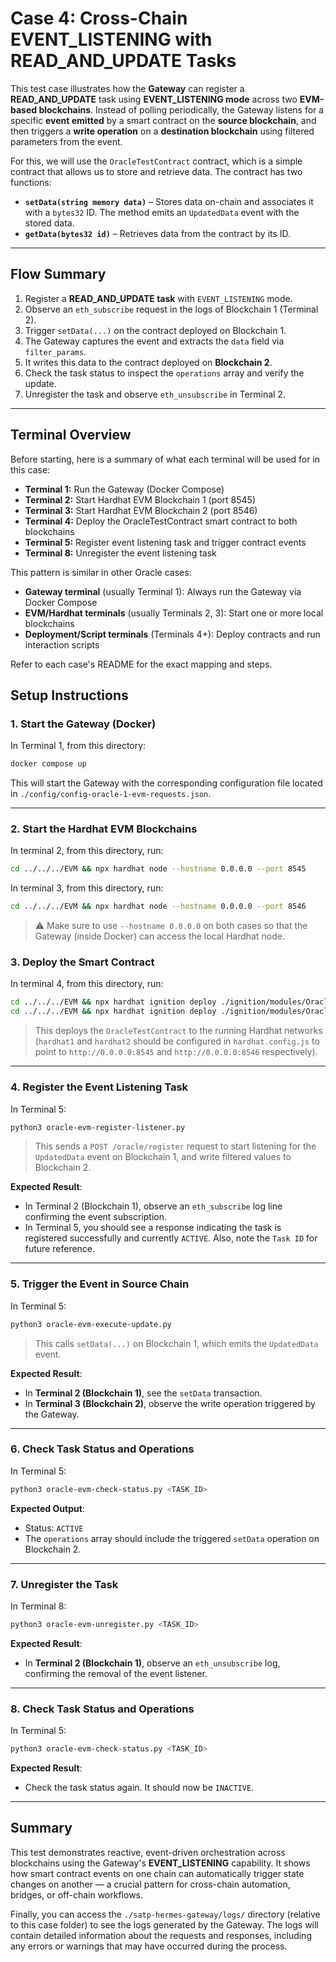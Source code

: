# Case 4: Cross-Chain EVENT\_LISTENING with READ\_AND\_UPDATE Tasks

This test case illustrates how the **Gateway** can register a **READ\_AND\_UPDATE** task using **EVENT\_LISTENING mode** across two **EVM-based blockchains**. Instead of polling periodically, the Gateway listens for a specific **event emitted** by a smart contract on the **source blockchain**, and then triggers a **write operation** on a **destination blockchain** using filtered parameters from the event.

For this, we will use the `OracleTestContract` contract, which is a simple contract that allows us to store and retrieve data. The contract has two functions:

* **`setData(string memory data)`** – Stores data on-chain and associates it with a `bytes32` ID. The method emits an `UpdatedData` event with the stored data.
* **`getData(bytes32 id)`** – Retrieves data from the contract by its ID.

---

## Flow Summary

1. Register a **READ\_AND\_UPDATE task** with `EVENT_LISTENING` mode.
2. Observe an `eth_subscribe` request in the logs of Blockchain 1 (Terminal 2).
3. Trigger `setData(...)` on the contract deployed on Blockchain 1.
4. The Gateway captures the event and extracts the `data` field via `filter_params`.
5. It writes this data to the contract deployed on **Blockchain 2**.
6. Check the task status to inspect the `operations` array and verify the update.
7. Unregister the task and observe `eth_unsubscribe` in Terminal 2.

---


## Terminal Overview

Before starting, here is a summary of what each terminal will be used for in this case:

- **Terminal 1:** Run the Gateway (Docker Compose)
- **Terminal 2:** Start Hardhat EVM Blockchain 1 (port 8545)
- **Terminal 3:** Start Hardhat EVM Blockchain 2 (port 8546)
- **Terminal 4:** Deploy the OracleTestContract smart contract to both blockchains
- **Terminal 5:** Register event listening task and trigger contract events
- **Terminal 8:** Unregister the event listening task

This pattern is similar in other Oracle cases:
- **Gateway terminal** (usually Terminal 1): Always run the Gateway via Docker Compose
- **EVM/Hardhat terminals** (usually Terminals 2, 3): Start one or more local blockchains
- **Deployment/Script terminals** (Terminals 4+): Deploy contracts and run interaction scripts

Refer to each case's README for the exact mapping and steps.

## Setup Instructions

### 1. Start the Gateway (Docker)

In Terminal 1, from this directory:

```bash
docker compose up
```

This will start the Gateway with the corresponding configuration file located in `./config/config-oracle-1-evm-requests.json`.

---


### 2. Start the Hardhat EVM Blockchains


In terminal 2, from this directory, run:

```bash
cd ../../../EVM && npx hardhat node --hostname 0.0.0.0 --port 8545
```

In terminal 3, from this directory, run:

```bash
cd ../../../EVM && npx hardhat node --hostname 0.0.0.0 --port 8546
```

> ⚠️ Make sure to use `--hostname 0.0.0.0` on both cases so that the Gateway (inside Docker) can access the local Hardhat node.


### 3. Deploy the Smart Contract


In terminal 4, from this directory, run:

```bash
cd ../../../EVM && npx hardhat ignition deploy ./ignition/modules/OracleTestContract.js --network hardhat1
cd ../../../EVM && npx hardhat ignition deploy ./ignition/modules/OracleTestContract.js --network hardhat2
```

> This deploys the `OracleTestContract` to the running Hardhat networks (`hardhat1` and `hardhat2` should be configured in `hardhat.config.js` to point to `http://0.0.0.0:8545` and `http://0.0.0.0:8546` respectively).

---

### 4. Register the Event Listening Task

In Terminal 5:

```bash
python3 oracle-evm-register-listener.py
```

> This sends a `POST /oracle/register` request to start listening for the `UpdatedData` event on Blockchain 1, and write filtered values to Blockchain 2.

**Expected Result**:

* In Terminal 2 (Blockchain 1), observe an `eth_subscribe` log line confirming the event subscription.
* In Terminal 5, you should see a response indicating the task is registered successfully and currently `ACTIVE`. Also, note the `Task ID` for future reference.

---

### 5. Trigger the Event in Source Chain

In Terminal 5:

```bash
python3 oracle-evm-execute-update.py
```

> This calls `setData(...)` on Blockchain 1, which emits the `UpdatedData` event.

**Expected Result**:

* In **Terminal 2 (Blockchain 1)**, see the `setData` transaction.
* In **Terminal 3 (Blockchain 2)**, observe the write operation triggered by the Gateway.

---

### 6. Check Task Status and Operations

In Terminal 5:

```bash
python3 oracle-evm-check-status.py <TASK_ID>
```

**Expected Output**:

* Status: `ACTIVE`
* The `operations` array should include the triggered `setData` operation on Blockchain 2.

---

### 7. Unregister the Task

In Terminal 8:

```bash
python3 oracle-evm-unregister.py <TASK_ID>
```

**Expected Result**:

* In **Terminal 2 (Blockchain 1)**, observe an `eth_unsubscribe` log, confirming the removal of the event listener.

---

### 8. Check Task Status and Operations

In Terminal 5:

```bash
python3 oracle-evm-check-status.py <TASK_ID>
```

**Expected Result**:

* Check the task status again. It should now be `INACTIVE`.

---

## Summary

This test demonstrates reactive, event-driven orchestration across blockchains using the Gateway's **EVENT\_LISTENING** capability. It shows how smart contract events on one chain can automatically trigger state changes on another — a crucial pattern for cross-chain automation, bridges, or off-chain workflows.


Finally, you can access the `./satp-hermes-gateway/logs/` directory (relative to this case folder) to see the logs generated by the Gateway. The logs will contain detailed information about the requests and responses, including any errors or warnings that may have occurred during the process.
